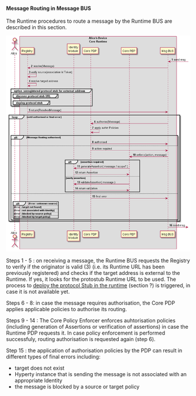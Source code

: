 #### Message Routing in Message BUS

The Runtime procedures to route a message by the Runtime BUS are described in this section.


![Figure @runtime-bus-msg-routing: Message Routing in Message BUS](bus-msg-routing.png)

Steps 1 - 5 : on receiving a message, the Runtime BUS requests the Registry to verify if the originator is valid (3) (i.e. its Runtime URL has been previously registered) and checks if the target address is external to the Runtime. If yes, it looks for the protostub Runtime URL to be used. The process to [deploy the protocol Stub in the runtime](deploy-protostub.md) (section ?) is triggered, in case it is not available yet. 

Steps 6 - 8: in case the message requires authorisation, the Core PDP applies applicable policies to authorise its routing.

Steps 9 - 14 : The Core Policy Enforcer enforces auhtorisation policies (including generation of Assertions or verification of assertions) in case the Runtime PDP requests it. In case policy enforcement is performed successfuly, routing authorisation is requested again (step 6).

Step 15 : the application of authorisation policies by the PDP can result in different types of final errors including:

* target does not exist
* Hyperty instance that is sending the message is not associated with an appropriate Identity
* the message is blocked by a source or target policy
